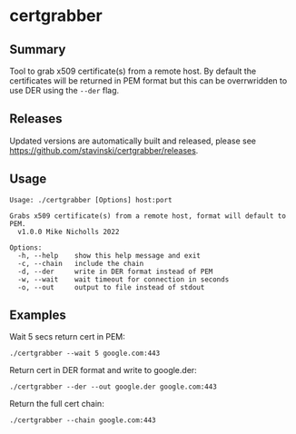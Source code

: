 # certgrabber

## Summary

Tool to grab x509 certificate(s) from a remote host. By default the certificates will be returned in PEM format but this can be overrwridden to use DER using the `--der` flag.

## Releases

Updated versions are automatically built and released, please see https://github.com/stavinski/certgrabber/releases.

## Usage

~~~
Usage: ./certgrabber [Options] host:port

Grabs x509 certificate(s) from a remote host, format will default to PEM. 
  v1.0.0 Mike Nicholls 2022

Options:
  -h, --help    show this help message and exit
  -c, --chain   include the chain
  -d, --der     write in DER format instead of PEM
  -w, --wait    wait timeout for connection in seconds
  -o, --out     output to file instead of stdout
~~~

## Examples

Wait 5 secs return cert in PEM:

`./certgrabber --wait 5 google.com:443`

Return cert in DER format and write to google.der:

`./certgrabber --der --out google.der google.com:443`

Return the full cert chain:

`./certgrabber --chain google.com:443`

